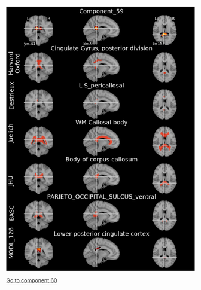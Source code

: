 


![59](preliminary/59.jpg "Component 59")

[Go to component 60](https://parietal-inria.github.io/MODL_atlas/1024/60 "Component 60")